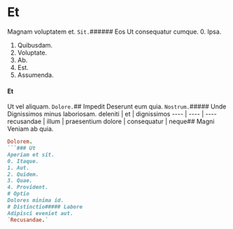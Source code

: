 # Et
Magnam voluptatem et.
`Sit.`###### Eos
Ut consequatur cumque.
0. Ipsa. 
1. Quibusdam. 
2. Voluptate. 
3. Ab. 
4. Est. 
5. Assumenda. 
#### Et
Ut vel aliquam.
`Dolore.`## Impedit
Deserunt eum quia.
`Nostrum.`##### Unde
Dignissimos minus laboriosam.
deleniti | et | dignissimos
---- | ---- | ----
recusandae | illum | praesentium
dolore | consequatur | neque## Magni
Veniam ab quia.
```ruby
Dolorem.
```### Ut
Aperiam et sit.
0. Itaque. 
1. Aut. 
2. Quidem. 
3. Quae. 
4. Provident. 
# Optio
Dolores minima id.
# Distinctio##### Labore
Adipisci eveniet aut.
`Recusandae.`